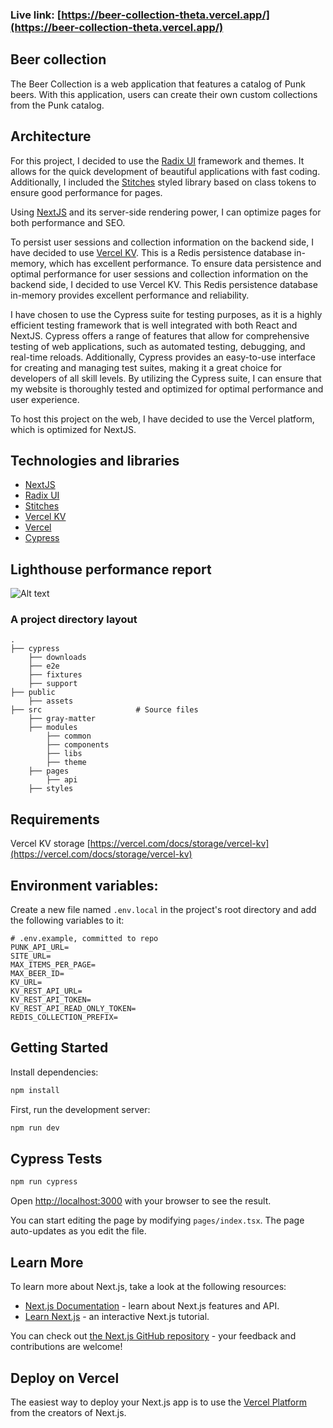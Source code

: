 ### Live link: [https://beer-collection-theta.vercel.app/](https://beer-collection-theta.vercel.app/)

## Beer collection

The Beer Collection is a web application that features a catalog of Punk beers. With this application, users can create their own custom collections from the Punk catalog.

## Architecture

For this project, I decided to use the [Radix UI](https://www.radix-ui.com) framework and themes. It allows for the quick development of beautiful applications with fast coding. Additionally, I included the [Stitches](https://stitches.dev) styled library based on class tokens to ensure good performance for pages.

Using [NextJS](https://nextjs.org/) and its server-side rendering power, I can optimize pages for both performance and SEO.

To persist user sessions and collection information on the backend side, I have decided to use [Vercel KV](https://vercel.com/docs/storage/vercel-kv). This is a Redis persistence database in-memory, which has excellent performance.
To ensure data persistence and optimal performance for user sessions and collection information on the backend side, I decided to use Vercel KV. This Redis persistence database in-memory provides excellent performance and reliability.

I have chosen to use the Cypress suite for testing purposes, as it is a highly efficient testing framework that is well integrated with both React and NextJS. Cypress offers a range of features that allow for comprehensive testing of web applications, such as automated testing, debugging, and real-time reloads. Additionally, Cypress provides an easy-to-use interface for creating and managing test suites, making it a great choice for developers of all skill levels. By utilizing the Cypress suite, I can ensure that my website is thoroughly tested and optimized for optimal performance and user experience.

To host this project on the web, I have decided to use the Vercel platform, which is optimized for NextJS.

## Technologies and libraries

- [NextJS](https://nextjs.org/)
- [Radix UI](https://www.radix-ui.com)
- [Stitches](https://stitches.dev)
- [Vercel KV](https://vercel.com/docs/storage/vercel-kv)
- [Vercel](https://vercel.com)
- [Cypress](https://www.cypress.io/)

## Lighthouse performance report

![Alt text](https://share.cleanshot.com/k4cT2X33+)

### A project directory layout

    .
    ├── cypress
        ├── downloads
        ├── e2e
        ├── fixtures
        ├── support
    ├── public
        ├── assets
    ├── src                     # Source files
        ├── gray-matter
        ├── modules
            ├── common
            ├── components
            ├── libs
            ├── theme
        ├── pages
            ├── api
        ├── styles

## Requirements

Vercel KV storage [https://vercel.com/docs/storage/vercel-kv](https://vercel.com/docs/storage/vercel-kv)

## Environment variables:

Create a new file named `.env.local` in the project's root directory and add the following variables to it:

```dosini
# .env.example, committed to repo
PUNK_API_URL=
SITE_URL=
MAX_ITEMS_PER_PAGE=
MAX_BEER_ID=
KV_URL=
KV_REST_API_URL=
KV_REST_API_TOKEN=
KV_REST_API_READ_ONLY_TOKEN=
REDIS_COLLECTION_PREFIX=
```

## Getting Started

Install dependencies:

```bash
npm install
```

First, run the development server:

```bash
npm run dev
```

## Cypress Tests

```bash
npm run cypress
```

Open [http://localhost:3000](http://localhost:3000) with your browser to see the result.

You can start editing the page by modifying `pages/index.tsx`. The page auto-updates as you edit the file.

## Learn More

To learn more about Next.js, take a look at the following resources:

- [Next.js Documentation](https://nextjs.org/docs) - learn about Next.js features and API.
- [Learn Next.js](https://nextjs.org/learn) - an interactive Next.js tutorial.

You can check out [the Next.js GitHub repository](https://github.com/vercel/next.js/) - your feedback and contributions are welcome!

## Deploy on Vercel

The easiest way to deploy your Next.js app is to use the [Vercel Platform](https://vercel.com/new?utm_medium=default-template&filter=next.js&utm_source=create-next-app&utm_campaign=create-next-app-readme) from the creators of Next.js.
